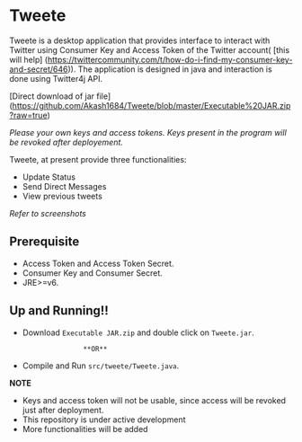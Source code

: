 Tweete
=============

Tweete is a desktop application that provides interface to interact with Twitter using Consumer Key and Access Token of the Twitter account( [this will help] (https://twittercommunity.com/t/how-do-i-find-my-consumer-key-and-secret/646)). The application is designed in java and interaction is done using Twitter4j API.

[Direct download of jar file] (https://github.com/Akash1684/Tweete/blob/master/Executable%20JAR.zip?raw=true)

*Please your own keys and access tokens. Keys present in the program will be revoked after deployement.*

Tweete, at present provide three functionalities:
* Update Status
* Send Direct Messages
* View previous tweets

*Refer to screenshots* 

Prerequisite
---

* Access Token and Access Token Secret.
* Consumer Key and Consumer Secret.
* JRE>=v6.

Up and Running!!
------------

* Download `Executable JAR.zip` and double click on `Tweete.jar`.

                     **OR**

* Compile and Run `src/tweete/Tweete.java`.






**NOTE**
* Keys and access token will not be usable, since access will be revoked just after deployment. 
* This repository is under active development
* More functionalities will be added
